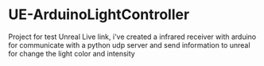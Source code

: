 # UE-ArduinoLightController
 
Project for test Unreal Live link, i've created a infrared receiver with arduino for communicate with a python udp server and send information to unreal for change the light color and intensity
